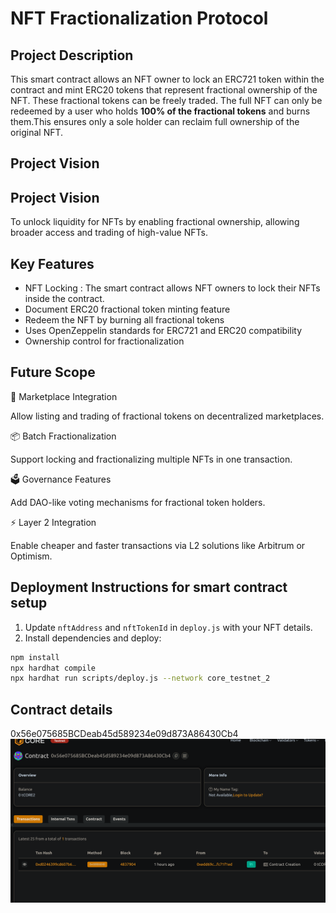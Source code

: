 # NFT Fractionalization Protocol

## Project Description
This smart contract allows an NFT owner to lock an ERC721 token within the contract and mint ERC20 tokens that represent fractional ownership of the NFT. These fractional tokens can be freely traded. The full NFT can only be redeemed by a user who holds **100% of the fractional tokens** and burns them.This ensures only a sole holder can reclaim full ownership of the original NFT.

## Project Vision

## Project Vision 

To unlock liquidity for NFTs by enabling fractional ownership, allowing broader access and trading of high-value NFTs.

## Key Features

- NFT Locking : The smart contract allows NFT owners to lock their NFTs inside the contract.
- Document ERC20 fractional token minting feature
- Redeem the NFT by burning all fractional tokens
- Uses OpenZeppelin standards for ERC721 and ERC20 compatibility
- Ownership control for fractionalization

## Future Scope

🛒 Marketplace Integration

Allow listing and trading of fractional tokens on decentralized marketplaces.

📦 Batch Fractionalization

Support locking and fractionalizing multiple NFTs in one transaction.

🗳️ Governance Features

Add DAO-like voting mechanisms for fractional token holders.

⚡ Layer 2 Integration

Enable cheaper and faster transactions via L2 solutions like Arbitrum or Optimism.

## Deployment Instructions for smart contract setup
1. Update `nftAddress` and `nftTokenId` in `deploy.js` with your NFT details.
2. Install dependencies and deploy:

```bash
npm install
npx hardhat compile
npx hardhat run scripts/deploy.js --network core_testnet_2
```

## Contract details
0x56e075685BCDeab45d589234e09d873A86430Cb4![alt text](image.png)
